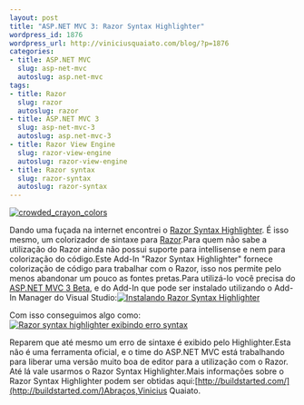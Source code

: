 ```yaml
--- 
layout: post
title: "ASP.NET MVC 3: Razor Syntax Highlighter"
wordpress_id: 1876
wordpress_url: http://viniciusquaiato.com/blog/?p=1876
categories: 
- title: ASP.NET MVC
  slug: asp-net-mvc
  autoslug: asp.net-mvc
tags: 
- title: Razor
  slug: razor
  autoslug: razor
- title: ASP.NET MVC 3
  slug: asp-net-mvc-3
  autoslug: asp.net-mvc-3
- title: Razor View Engine
  slug: razor-view-engine
  autoslug: razor-view-engine
- title: Razor syntax
  slug: razor-syntax
  autoslug: razor-syntax
---
```



[![](http://viniciusquaiato.com/images_posts/crowded_crayon_colors-150x150.jpg "crowded_crayon_colors")](http://viniciusquaiato.com/images_posts/crowded_crayon_colors.jpg)



Dando uma fuçada na internet encontrei o [Razor Syntax Highlighter](http://visualstudiogallery.msdn.microsoft.com/pt-br/8dc77b9c-7c83-4392-9c46-fd15f3927a2e/view/Reviews). É isso mesmo, um colorizador de sintaxe para [Razor](http://viniciusquaiato.com/blog/tag/razor/).Para quem não sabe a utilização do Razor ainda não possui suporte para intellisense e nem para colorização do código.Este Add-In "Razor Syntax Highlighter" fornece colorização de código para trabalhar com o Razor, isso nos permite pelo menos abandonar um pouco as fontes pretas.Para utilizá-lo você precisa do [ASP.NET MVC 3 Beta](http://viniciusquaiato.com/blog/asp-net-mvc-3/), e do Add-In que pode ser instalado utilizando o Add-In Manager do Visual Studio:[![Instalando Razor Syntax Highlighter](http://viniciusquaiato.com/images_posts/Instalando-Razor-Syntax-Highlighter-300x190.png "Instalando Razor Syntax Highlighter")](http://viniciusquaiato.com/images_posts/Instalando-Razor-Syntax-Highlighter.png)



Com isso conseguimos algo como:[![Razor syntax highlighter exibindo erro syntax](http://viniciusquaiato.com/images_posts/Razor-syntax-highlighter-exibindo-erro-syntax-300x184.png "Razor syntax highlighter exibindo erro syntax")](http://viniciusquaiato.com/images_posts/Razor-syntax-highlighter-exibindo-erro-syntax.png)

Reparem que até mesmo um erro de sintaxe é exibido pelo Highlighter.Esta não é uma ferramenta oficial, e o time do ASP.NET MVC está trabalhando para liberar uma versão muito boa de editor para a utilização com o Razor. Até lá vale usarmos o Razor Syntax Highlighter.Mais informações sobre o Razor Syntax Highlighter podem ser obtidas aqui:[http://buildstarted.com/](http://buildstarted.com/)Abraços,Vinicius Quaiato.

